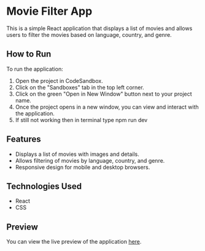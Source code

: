# Movie Filter App

This is a simple React application that displays a list of movies and allows users to filter the movies based on language, country, and genre.

## How to Run

To run the application:

1. Open the project in CodeSandbox.
2. Click on the "Sandboxes" tab in the top left corner.
3. Click on the green "Open in New Window" button next to your project name.
4. Once the project opens in a new window, you can view and interact with the application.
5. If still not working then in terminal type  npm run dev 
## Features

- Displays a list of movies with images and details.
- Allows filtering of movies by language, country, and genre.
- Responsive design for mobile and desktop browsers.

## Technologies Used

- React
- CSS

## Preview

You can view the live preview of the application [here](https://codesandbox.io/p/sandbox/hardcore-haibt-ks7rrj?file=%2Fsrc%2Fcomponents%2Fhome.jsx%3A106%2C1&layout=%257B%2522sidebarPanel%2522%253A%2522EXPLORER%2522%252C%2522rootPanelGroup%2522%253A%257B%2522direction%2522%253A%2522horizontal%2522%252C%2522contentType%2522%253A%2522UNKNOWN%2522%252C%2522type%2522%253A%2522PANEL_GROUP%2522%252C%2522id%2522%253A%2522ROOT_LAYOUT%2522%252C%2522panels%2522%253A%255B%257B%2522type%2522%253A%2522PANEL_GROUP%2522%252C%2522contentType%2522%253A%2522UNKNOWN%2522%252C%2522direction%2522%253A%2522vertical%2522%252C%2522id%2522%253A%2522clvjffbgn0006356j2g7m1gi8%2522%252C%2522sizes%2522%253A%255B100%252C0%255D%252C%2522panels%2522%253A%255B%257B%2522type%2522%253A%2522PANEL_GROUP%2522%252C%2522contentType%2522%253A%2522EDITOR%2522%252C%2522direction%2522%253A%2522horizontal%2522%252C%2522id%2522%253A%2522EDITOR%2522%252C%2522panels%2522%253A%255B%257B%2522type%2522%253A%2522PANEL%2522%252C%2522contentType%2522%253A%2522EDITOR%2522%252C%2522id%2522%253A%2522clvjffbgn0002356jo3st6y2u%2522%257D%255D%257D%252C%257B%2522type%2522%253A%2522PANEL_GROUP%2522%252C%2522contentType%2522%253A%2522SHELLS%2522%252C%2522direction%2522%253A%2522horizontal%2522%252C%2522id%2522%253A%2522SHELLS%2522%252C%2522panels%2522%253A%255B%257B%2522type%2522%253A%2522PANEL%2522%252C%2522contentType%2522%253A%2522SHELLS%2522%252C%2522id%2522%253A%2522clvjffbgn0003356jpykiutrp%2522%257D%255D%252C%2522sizes%2522%253A%255B100%255D%257D%255D%257D%252C%257B%2522type%2522%253A%2522PANEL_GROUP%2522%252C%2522contentType%2522%253A%2522DEVTOOLS%2522%252C%2522direction%2522%253A%2522vertical%2522%252C%2522id%2522%253A%2522DEVTOOLS%2522%252C%2522panels%2522%253A%255B%257B%2522type%2522%253A%2522PANEL%2522%252C%2522contentType%2522%253A%2522DEVTOOLS%2522%252C%2522id%2522%253A%2522clvjffbgn0005356jyhfd0t2a%2522%257D%255D%252C%2522sizes%2522%253A%255B100%255D%257D%255D%252C%2522sizes%2522%253A%255B47.204445296033725%252C52.795554703966275%255D%257D%252C%2522tabbedPanels%2522%253A%257B%2522clvjffbgn0002356jo3st6y2u%2522%253A%257B%2522tabs%2522%253A%255B%257B%2522id%2522%253A%2522clvjffbgn0001356j9pvdlu2o%2522%252C%2522mode%2522%253A%2522permanent%2522%252C%2522type%2522%253A%2522FILE%2522%252C%2522filepath%2522%253A%2522%252Fsrc%252Findex.js%2522%252C%2522state%2522%253A%2522IDLE%2522%257D%252C%257B%2522id%2522%253A%2522clvjffxk10044356j4zfr8t86%2522%252C%2522mode%2522%253A%2522permanent%2522%252C%2522type%2522%253A%2522FILE%2522%252C%2522initialSelections%2522%253A%255B%257B%2522startLineNumber%2522%253A6%252C%2522startColumn%2522%253A6%252C%2522endLineNumber%2522%253A7%252C%2522endColumn%2522%253A55%257D%255D%252C%2522filepath%2522%253A%2522%252Fsrc%252FApp.js%2522%252C%2522state%2522%253A%2522IDLE%2522%257D%252C%257B%2522id%2522%253A%2522clvjjodn50002356j1gvpt261%2522%252C%2522mode%2522%253A%2522permanent%2522%252C%2522type%2522%253A%2522FILE%2522%252C%2522initialSelections%2522%253A%255B%257B%2522startLineNumber%2522%253A106%252C%2522startColumn%2522%253A1%252C%2522endLineNumber%2522%253A106%252C%2522endColumn%2522%253A1%257D%255D%252C%2522filepath%2522%253A%2522%252Fsrc%252Fcomponents%252Fhome.jsx%2522%252C%2522state%2522%253A%2522IDLE%2522%257D%255D%252C%2522id%2522%253A%2522clvjffbgn0002356jo3st6y2u%2522%252C%2522activeTabId%2522%253A%2522clvjjodn50002356j1gvpt261%2522%257D%252C%2522clvjffbgn0005356jyhfd0t2a%2522%253A%257B%2522tabs%2522%253A%255B%257B%2522id%2522%253A%2522clvjffbgn0004356j6n4jsk57%2522%252C%2522mode%2522%253A%2522permanent%2522%252C%2522type%2522%253A%2522UNASSIGNED_PORT%2522%252C%2522port%2522%253A0%252C%2522path%2522%253A%2522%252F%2522%257D%255D%252C%2522id%2522%253A%2522clvjffbgn0005356jyhfd0t2a%2522%252C%2522activeTabId%2522%253A%2522clvjffbgn0004356j6n4jsk57%2522%257D%252C%2522clvjffbgn0003356jpykiutrp%2522%253A%257B%2522tabs%2522%253A%255B%255D%252C%2522id%2522%253A%2522clvjffbgn0003356jpykiutrp%2522%257D%257D%252C%2522showDevtools%2522%253Atrue%252C%2522showShells%2522%253Afalse%252C%2522showSidebar%2522%253Atrue%252C%2522sidebarPanelSize%2522%253A15%257D).
